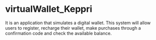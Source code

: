 # virtualWallet_Keppri
It is an application that simulates a digital wallet. This system will allow users to register, recharge their wallet, make purchases through a confirmation code and check the available balance.
